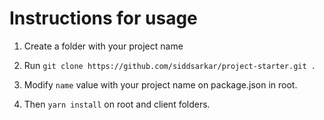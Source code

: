 # Instructions for usage

1. Create a folder with your project name

2. Run `git clone https://github.com/siddsarkar/project-starter.git .`

3. Modify `name` value with your project name on package.json in root.

4. Then `yarn install` on root and client folders.
